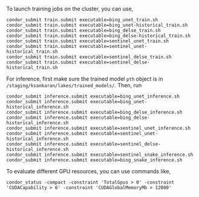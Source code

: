
To launch training jobs on the cluster, you can use,

```
condor_submit train.submit executable=bing_unet_train.sh
condor_submit train.submit executable=bing_unet-historical_train.sh
condor_submit train.submit executable=bing_delse_train.sh
condor_submit train.submit executable=bing_delse-historical_train.sh
condor_submit train.submit executable=sentinel_unet_train.sh
condor_submit train.submit executable=sentinel_unet-historical_train.sh
condor_submit train.submit executable=sentinel_delse_train.sh
condor_submit train.submit executable=sentinel_delse-historical_train.sh
```

For inference, first make sure the trained model `pth` object is in
`/staging/ksankaran/lakes/trained_models/`. Then, run

```
condor_submit inference.submit executable=bing_unet_inference.sh
condor_submit inference.submit executable=bing_unet-historical_inference.sh
condor_submit inference.submit executable=bing_delse_inference.sh
condor_submit inference.submit executable=bing_delse-historical_inference.sh
condor_submit inference.submit executable=sentinel_unet_inference.sh
condor_submit inference.submit executable=sentinel_unet-historical_inference.sh
condor_submit inference.submit executable=sentinel_delse-historical_inference.sh
condor_submit inference.submit executable=sentinel_snake_inference.sh
condor_submit inference.submit executable=bing_snake_inference.sh
```

To evaluate different GPU resources, you can use commands like,

```
condor_status -compact -constraint 'TotalGpus > 0' -constraint 'CUDACapability > 6' -constraint 'CUDAGlobalMemoryMb > 12000'
```
